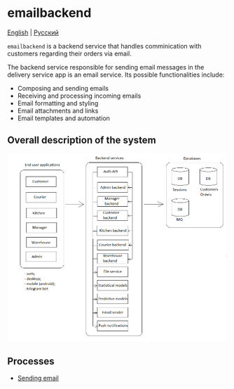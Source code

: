 # emailbackend

[English](emailbackend.md) | [Русский](emailbackend.ru.md)

`emailbackend` is a backend service that handles comminication with customers regarding their orders via email.

The backend service responsible for sending email messages in the delivery service app is an email service. Its possible functionalities include:

- Composing and sending emails
- Receiving and processing incoming emails
- Email formatting and styling
- Email attachments and links
- Email templates and automation

## Overall description of the system 

![system_overall](../img/system_overall.png)

## Processes 

- [Sending email](../processes/emailbackend/sendemail.md)
